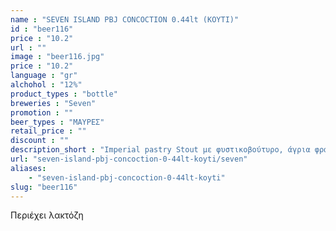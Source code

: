 ```yaml
---
name : "SEVEN ISLAND PBJ CONCOCTION 0.44lt (ΚΟΥΤΙ)"
id : "beer116"
price : "10.2"
url : ""
image : "beer116.jpg"
price : "10.2"
language : "gr"
alchohol : "12%"
product_types : "bottle"
breweries : "Seven"
promotion : ""
beer_types : "ΜΑΥΡΕΣ"
retail_price : ""
discount : ""
description_short : "Imperial pastry Stout με φυστικοβούτυρο, άγρια φράουλα, βανίλια ταϊτής &amp; σοκολάτα"
url: "seven-island-pbj-concoction-0-44lt-koyti/seven"
aliases: 
    - "seven-island-pbj-concoction-0-44lt-koyti"
slug: "beer116"
---
```


Περιέχει λακτόζη